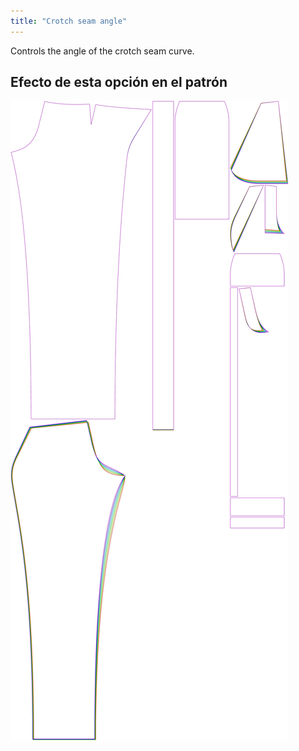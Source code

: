 ```yaml
---
title: "Crotch seam angle"
---
```


Controls the angle of the crotch seam curve.

## Efecto de esta opción en el patrón

![This image shows the effect of this option by superimposing several variants that have a different value for this option](charlie_crotchseamcurveangle_sample.svg "Effect of this option on the pattern")
